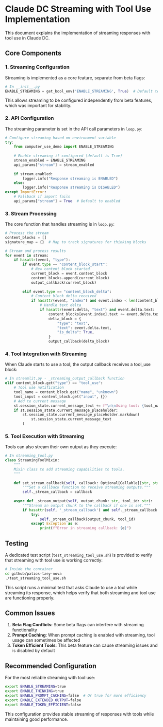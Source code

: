 # Claude DC Streaming with Tool Use Implementation

This document explains the implementation of streaming responses with tool use in Claude DC.

## Core Components

### 1. Streaming Configuration

Streaming is implemented as a core feature, separate from beta flags:

```python
# In __init__.py
ENABLE_STREAMING = get_bool_env('ENABLE_STREAMING', True)  # Default to enabled
```

This allows streaming to be configured independently from beta features, which was important for stability.

### 2. API Configuration

The streaming parameter is set in the API call parameters in `loop.py`:

```python
# Configure streaming based on environment variable
try:
    from computer_use_demo import ENABLE_STREAMING
    
    # Enable streaming if configured (default is True)
    stream_enabled = ENABLE_STREAMING
    api_params["stream"] = stream_enabled
    
    if stream_enabled:
        logger.info("Response streaming is ENABLED")
    else:
        logger.info("Response streaming is DISABLED")
except ImportError:
    # Fallback if import fails
    api_params["stream"] = True  # Default to enabled
```

### 3. Stream Processing

The core function that handles streaming is in `loop.py`:

```python
# Process the stream
content_blocks = []
signature_map = {}  # Map to track signatures for thinking blocks

# Stream and process results
for event in stream:
    if hasattr(event, "type"):
        if event.type == "content_block_start":
            # New content block started
            current_block = event.content_block
            content_blocks.append(current_block)
            output_callback(current_block)
        
        elif event.type == "content_block_delta":
            # Content block delta received
            if hasattr(event, "index") and event.index < len(content_blocks):
                # Handle text delta
                if hasattr(event.delta, "text") and event.delta.text:
                    content_blocks[event.index].text += event.delta.text
                    delta_block = {
                        "type": "text",
                        "text": event.delta.text,
                        "is_delta": True,
                    }
                    output_callback(delta_block)
```

### 4. Tool Integration with Streaming

When Claude starts to use a tool, the output callback receives a tool_use block:

```python
# In streamlit.py - _streaming_output_callback function
elif content_block.get("type") == "tool_use":
    # Tool use notification
    tool_name = content_block.get("name", "unknown")
    tool_input = content_block.get("input", {})
    # Add to current message 
    st.session_state.current_message_text += f"\n\nUsing tool: {tool_name}"
    if st.session_state.current_message_placeholder:
        st.session_state.current_message_placeholder.markdown(
            st.session_state.current_message_text
        )
```

### 5. Tool Execution with Streaming

Tools can also stream their own output as they execute:

```python
# In streaming_tool.py
class StreamingToolMixin:
    """
    Mixin class to add streaming capabilities to tools.
    """
    
    def set_stream_callback(self, callback: Optional[Callable[[str, str], None]] = None):
        """Set a callback function to receive streaming outputs."""
        self._stream_callback = callback
    
    async def _stream_output(self, output_chunk: str, tool_id: str):
        """Stream an output chunk to the callback if one is set."""
        if hasattr(self, '_stream_callback') and self._stream_callback:
            try:
                self._stream_callback(output_chunk, tool_id)
            except Exception as e:
                print(f"Error in streaming callback: {e}")
```

## Testing

A dedicated test script (`test_streaming_tool_use.sh`) is provided to verify that streaming with tool use is working correctly:

```bash
# Inside the container
cd github/palios-taey-nova
./test_streaming_tool_use.sh
```

This script runs a minimal test that asks Claude to use a tool while streaming its response, which helps verify that both streaming and tool use are functioning properly.

## Common Issues

1. **Beta Flag Conflicts**: Some beta flags can interfere with streaming functionality
2. **Prompt Caching**: When prompt caching is enabled with streaming, tool usage can sometimes be affected
3. **Token Efficient Tools**: This beta feature can cause streaming issues and is disabled by default

## Recommended Configuration

For the most reliable streaming with tool use:

```bash
export ENABLE_STREAMING=true
export ENABLE_THINKING=true
export ENABLE_PROMPT_CACHING=false  # Or true for more efficiency
export ENABLE_EXTENDED_OUTPUT=false
export ENABLE_TOKEN_EFFICIENT=false
```

This configuration provides stable streaming of responses with tools while maintaining good performance.